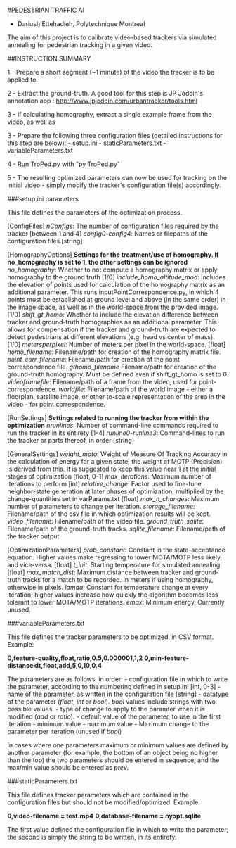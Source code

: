 #PEDESTRIAN TRAFFIC AI
- Dariush Ettehadieh, Polytechnique Montreal

The aim of this project is to calibrate video-based trackers via simulated annealing for pedestrian tracking in a given video.


##INSTRUCTION SUMMARY

1 - Prepare a short segment (~1 minute) of the video the tracker is to be applied to.

2 - Extract the ground-truth. A good tool for this step is JP Jodoin's annotation app : http://www.jpjodoin.com/urbantracker/tools.html

3 - If calculating homography, extract a single example frame from the video, as well as 

3 - Prepare the following three configuration files (detailed instructions for this step are below):
	- setup.ini
	- staticParameters.txt
	- variableParameters.txt

4 - Run TroPed.py with "py TroPed.py"

5 - The resulting optimized parameters can now be used for tracking on the initial video - simply modify the tracker's configuration file(s) accordingly.

###setup.ini parameters

This file defines the parameters of the optimization process.

[ConfigFiles]
*nConfigs*: The number of configuration files required by the tracker [between 1 and 4]
*config0-config4*: Names or filepaths of the configuration files [string]

[HomographyOptions]
**Settings for the treatment/use of homography. If no_homography is set to 1, the other settings can be ignored**
*no_homography*: Whether to not compute a homography matrix or apply homography to the ground truth [1/0]
*include_homo_altitude_mod*: Includes the elevation of points used for calculation of the homography matrix as an additional parameter. This runs inputPointCorrespondence.py, in which 4 points must be established at ground level and above (in the same order) in the image space, as well as in the world-space from the provided image. [1/0]
*shift_gt_homo*: Whether to include the elevation difference between tracker and ground-truth homographies as an additional parameter. This allows for compensation if the tracker and ground-truth are expected to detect pedestrians at different elevations (e.g. head vs center of mass). [1/0]
*metersperpixel*: Number of meters per pixel in the world-space. [float]
*homo_filename*: Filename/path for creation of the homography matrix file.
*point_corr_filename*: Filename/path for creation of the point correspondence file.
*gthomo_filename* Filename/path for creation of the ground-truth homography. Must be defined even if shift_gt_homo is set to 0.
*videoframefile*: Filename/path of a frame from the video, used for point-correspondence.
*worldfile*: Filename/path of the world image - either a floorplan, satellite image, or other to-scale representation of the area in the video - for point correspondence.

[RunSettings]
**Settings related to running the tracker from within the optimization**
*nrunlines*: Number of command-line commands required to run the tracker in its entirety [1-4]
*runline0-runline3*: Command-lines to run the tracker or parts thereof, in order [string]

[GeneralSettings]
*weight_mota*: Weight of Measure Of Tracking Accuracy in the calculation of energy for a given state; the weight of MOTP (Precision) is derived from this. It is suggested to keep this value near 1 at the initial stages of optimization [float, 0-1]
*max_iterations*: Maximum number of iterations to perform [int]
*relative_change*: Factor used to fine-tune neighbor-state generation at later phases of optimization, multiplied by the change-quantities set in varParams.txt [float]
*max_n_changes*: Maximum number of parameters to change per iteration.
*storage_filename*: Filename/path of the csv file in which optimization results will be kept.
*video_filename*: Filename/path of the video file.
*ground_truth_sqlite*: Filename/path of the ground-truth tracks.
*sqlite_filename*: Filename/path of the tracker output.

[OptimizationParameters]
*prob_constant*: Constant in the state-acceptance equation. Higher values make regressing to lower MOTA/MOTP less likely, and vice-versa. [float]
*t_init*: Starting temperature for simulated annealing [float]
*max_match_dist*: Maximum distance between tracker and ground-truth tracks for a match to be recorded. In meters if using homography, otherwise in pixels.
*lamda*: Constant for temperature change at every iteration; higher values increase how quickly the algorithm becomes less tolerant to lower MOTA/MOTP iterations.
*emax*: Minimum energy. Currently unused.

###variableParameters.txt

This file defines the tracker parameters to be optimized, in CSV format. Example:

**0,feature-quality,float,ratio,0.5,0.000001,1,2**
**0,min-feature-distanceklt,float,add,5,0,10,0.4**

The parameters are as follows, in order:
	- configuration file in which to write the parameter, according to the numbering defined in setup.ini [int, 0-3]
	- name of the parameter, as written in the configuration file [string]
	- datatype of the parameter (*float*, *int* or *bool*). *bool* values include strings with two possible values.
	- type of change to apply to the paramter when it is modified (*add* or *ratio*).
	- default value of the parameter, to use in the first iteration
	- minimum value
	- maximum value
	- Maximum change to the parameter per iteration (unused if *bool*)

In cases where one parameters maximum or minimum values are defined by another parameter (for example, the bottom of an object being no higher than the top) the two parameters should be entered in sequence, and the max/min value should be entered as *prev*.

###staticParameters.txt

This file defines tracker parameters which are contained in the configuration files but should not be modified/optimized. Example:

**0,video-filename = test.mp4**
**0,database-filename = nyopt.sqlite**

The first value defined the configuration file in which to write the parameter; the second is simply the string to be written, in its entirety.
